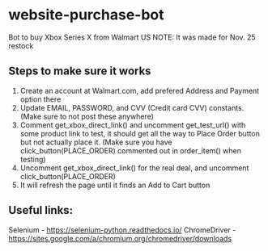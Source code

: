 # website-purchase-bot
Bot to buy Xbox Series X from Walmart US 
NOTE: It was made for Nov. 25 restock

## Steps to make sure it works
1. Create an account at Walmart.com, add prefered Address and Payment option there
2. Update EMAIL, PASSWORD, and CVV (Credit card CVV) constants. (Make sure to not post these anywhere)
3. Comment get_xbox_direct_link() and uncomment get_test_url() with some product link to test, it should get all the way to Place Order button but not actually place it. (Make sure you have click_button(PLACE_ORDER) commented out in order_item() when testing)
4. Uncomment get_xbox_direct_link() for the real deal, and uncomment click_button(PLACE_ORDER)
5. It will refresh the page until it finds an Add to Cart button

## Useful links:
Selenium - https://selenium-python.readthedocs.io/
ChromeDriver - https://sites.google.com/a/chromium.org/chromedriver/downloads
